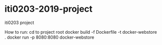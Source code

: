 # iti0203-2019-project

iti0203 project

How to run:
cd to project root
docker build -f Dockerfile -t docker-webstore .
docker run -p 8080:8080 docker-webstore
